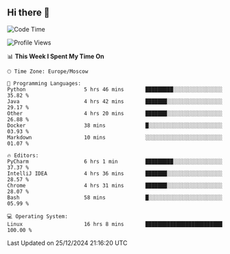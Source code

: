 ## Hi there 👋
<!--START_SECTION:waka-->
![Code Time](http://img.shields.io/badge/Code%20Time-4%2C605%20hrs%2019%20mins-blue)

![Profile Views](http://img.shields.io/badge/Profile%20Views-1-blue)

📊 **This Week I Spent My Time On** 

```text
🕑︎ Time Zone: Europe/Moscow

💬 Programming Languages: 
Python                   5 hrs 46 mins       █████████░░░░░░░░░░░░░░░░   35.82 % 
Java                     4 hrs 42 mins       ███████░░░░░░░░░░░░░░░░░░   29.17 % 
Other                    4 hrs 20 mins       ███████░░░░░░░░░░░░░░░░░░   26.88 % 
Docker                   38 mins             █░░░░░░░░░░░░░░░░░░░░░░░░   03.93 % 
Markdown                 10 mins             ░░░░░░░░░░░░░░░░░░░░░░░░░   01.07 % 

🔥 Editors: 
PyCharm                  6 hrs 1 min         █████████░░░░░░░░░░░░░░░░   37.37 % 
IntelliJ IDEA            4 hrs 36 mins       ███████░░░░░░░░░░░░░░░░░░   28.57 % 
Chrome                   4 hrs 31 mins       ███████░░░░░░░░░░░░░░░░░░   28.07 % 
Bash                     58 mins             █░░░░░░░░░░░░░░░░░░░░░░░░   05.99 % 

💻 Operating System: 
Linux                    16 hrs 8 mins       █████████████████████████   100.00 % 
```


 Last Updated on 25/12/2024 21:16:20 UTC
<!--END_SECTION:waka-->
<!--
**w3ll1ngt/w3ll1ngt** is a ✨ _special_ ✨ repository because its `README.md` (this file) appears on your GitHub profile.

Here are some ideas to get you started:

- 🔭 I’m currently working on ...
- 🌱 I’m currently learning ...
- 👯 I’m looking to collaborate on ...
- 🤔 I’m looking for help with ...
- 💬 Ask me about ...
- 📫 How to reach me: ...
- 😄 Pronouns: ...
- ⚡ Fun fact: ...
-->
